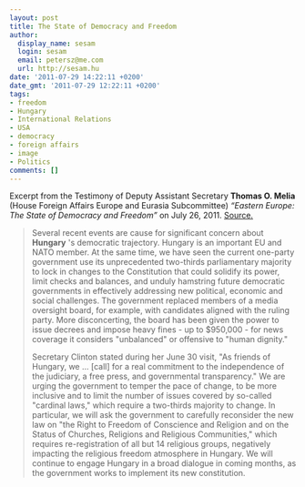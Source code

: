 ```yaml
---
layout: post
title: The State of Democracy and Freedom
author:
  display_name: sesam
  login: sesam
  email: petersz@me.com
  url: http://sesam.hu
date: '2011-07-29 14:22:11 +0200'
date_gmt: '2011-07-29 12:22:11 +0200'
tags:
- freedom
- Hungary
- International Relations
- USA
- democracy
- foreign affairs
- image
- Politics
comments: []
---
```


Excerpt from the Testimony of Deputy Assistant Secretary **Thomas O. Melia** (House Foreign Affairs Europe and Eurasia Subcommittee) _“Eastern Europe: The State of Democracy and Freedom”_ on July 26, 2011. [Source.](http://www.internationalrelations.house.gov/112/mel072611.pdf)

> Several recent events are cause for significant concern about **Hungary** 's democratic trajectory. Hungary is an important EU and NATO member. At the same time, we have seen the current one-party government use its unprecedented two-thirds parliamentary majority to lock in changes to the Constitution that could solidify its power, limit checks and balances, and unduly hamstring future democratic governments in effectively addressing new political, economic and social challenges. The government replaced members of a media oversight board, for example, with candidates aligned with the ruling party. More disconcerting, the board has been given the power to issue decrees and impose heavy fines - up to $950,000 - for news coverage it considers "unbalanced" or offensive to "human dignity."
> 
> Secretary Clinton stated during her June 30 visit, "As friends of Hungary, we … [call] for a real commitment to the independence of the judiciary, a free press, and governmental transparency." We are urging the government to temper the pace of change, to be more inclusive and to limit the number of issues covered by so-called "cardinal laws," which require a two-thirds majority to change. In particular, we will ask the government to carefully reconsider the new law on "the Right to Freedom of Conscience and Religion and on the Status of Churches, Religions and Religious Communities," which requires re-registration of all but 14 religious groups, negatively impacting the religious freedom atmosphere in Hungary. We will continue to engage Hungary in a broad dialogue in coming months, as the government works to implement its new constitution.
